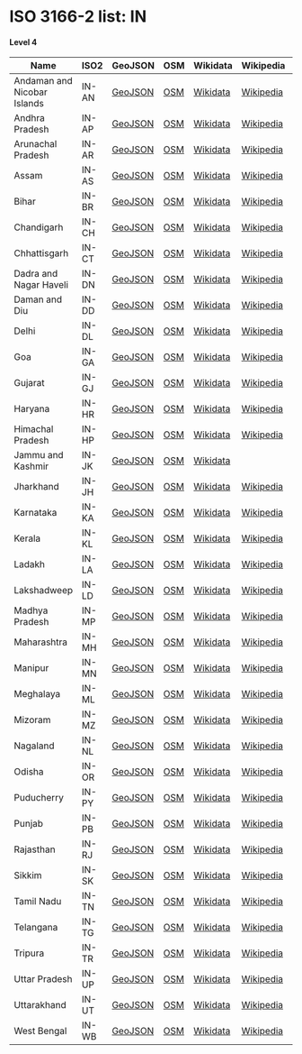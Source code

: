 # ISO 3166-2 list: IN


#### Level 4
Name | ISO2 | GeoJSON | OSM | Wikidata | Wikipedia | population 
--- | --- | --- | --- | --- | --- | --: 
Andaman and Nicobar Islands | IN-AN | [GeoJSON](../../geojson/high/iso2/IN/IN-AN.geojson) | [OSM](https://www.openstreetmap.org/relation/2025855) | [Wikidata](https://www.wikidata.org/wiki/Q40888) | [Wikipedia](http://en.wikipedia.org/wiki/en%3AAndaman%20and%20Nicobar%20Islands) | 356,152
Andhra Pradesh | IN-AP | [GeoJSON](../../geojson/high/iso2/IN/IN-AP.geojson) | [OSM](https://www.openstreetmap.org/relation/2022095) | [Wikidata](https://www.wikidata.org/wiki/Q1159) | [Wikipedia](http://en.wikipedia.org/wiki/en%3AAndhra%20Pradesh) | 49,386,799
Arunachal Pradesh | IN-AR | [GeoJSON](../../geojson/high/iso2/IN/IN-AR.geojson) | [OSM](https://www.openstreetmap.org/relation/2027346) | [Wikidata](https://www.wikidata.org/wiki/Q1162) | [Wikipedia](http://en.wikipedia.org/wiki/en%3AArunachal%20Pradesh) | 1,383,727
Assam | IN-AS | [GeoJSON](../../geojson/high/iso2/IN/IN-AS.geojson) | [OSM](https://www.openstreetmap.org/relation/2025886) | [Wikidata](https://www.wikidata.org/wiki/Q1164) | [Wikipedia](http://en.wikipedia.org/wiki/en%3AAssam) | 31,205,576
Bihar | IN-BR | [GeoJSON](../../geojson/high/iso2/IN/IN-BR.geojson) | [OSM](https://www.openstreetmap.org/relation/1958982) | [Wikidata](https://www.wikidata.org/wiki/Q1165) | [Wikipedia](http://en.wikipedia.org/wiki/en%3ABihar) | 104,099,452
Chandigarh | IN-CH | [GeoJSON](../../geojson/high/iso2/IN/IN-CH.geojson) | [OSM](https://www.openstreetmap.org/relation/1942809) | [Wikidata](https://www.wikidata.org/wiki/Q43433) | [Wikipedia](http://en.wikipedia.org/wiki/en%3AChandigarh) | 1,055,450
Chhattisgarh | IN-CT | [GeoJSON](../../geojson/high/iso2/IN/IN-CT.geojson) | [OSM](https://www.openstreetmap.org/relation/1972004) | [Wikidata](https://www.wikidata.org/wiki/Q1168) | [Wikipedia](http://en.wikipedia.org/wiki/en%3AChhattisgarh) | 25,545,198
Dadra and Nagar Haveli | IN-DN | [GeoJSON](../../geojson/high/iso2/IN/IN-DN.geojson) | [OSM](https://www.openstreetmap.org/relation/1952530) | [Wikidata](https://www.wikidata.org/wiki/Q46107) | [Wikipedia](http://en.wikipedia.org/wiki/en%3ADadra%20and%20Nagar%20Haveli) | 342,853
Daman and Diu | IN-DD | [GeoJSON](../../geojson/high/iso2/IN/IN-DD.geojson) | [OSM](https://www.openstreetmap.org/relation/1953041) | [Wikidata](https://www.wikidata.org/wiki/Q66710) | [Wikipedia](http://en.wikipedia.org/wiki/en%3ADaman%20and%20Diu) | 243,247
Delhi | IN-DL | [GeoJSON](../../geojson/high/iso2/IN/IN-DL.geojson) | [OSM](https://www.openstreetmap.org/relation/1942586) | [Wikidata](https://www.wikidata.org/wiki/Q1353) | [Wikipedia](http://en.wikipedia.org/wiki/en%3ADelhi) | 26,495,000
Goa | IN-GA | [GeoJSON](../../geojson/high/iso2/IN/IN-GA.geojson) | [OSM](https://www.openstreetmap.org/relation/1997192) | [Wikidata](https://www.wikidata.org/wiki/Q1171) | [Wikipedia](http://en.wikipedia.org/wiki/en%3AGoa) | 1,458,545
Gujarat | IN-GJ | [GeoJSON](../../geojson/high/iso2/IN/IN-GJ.geojson) | [OSM](https://www.openstreetmap.org/relation/1949080) | [Wikidata](https://www.wikidata.org/wiki/Q1061) | [Wikipedia](http://en.wikipedia.org/wiki/en%3AGujarat) | 60,383,628
Haryana | IN-HR | [GeoJSON](../../geojson/high/iso2/IN/IN-HR.geojson) | [OSM](https://www.openstreetmap.org/relation/1942601) | [Wikidata](https://www.wikidata.org/wiki/Q1174) | [Wikipedia](http://en.wikipedia.org/wiki/en%3AHaryana) | 27,761,063
Himachal Pradesh | IN-HP | [GeoJSON](../../geojson/high/iso2/IN/IN-HP.geojson) | [OSM](https://www.openstreetmap.org/relation/364186) | [Wikidata](https://www.wikidata.org/wiki/Q1177) | [Wikipedia](http://en.wikipedia.org/wiki/en%3AHimachal%20Pradesh) | 6,864,602
Jammu and Kashmir | IN-JK | [GeoJSON](../../geojson/high/iso2/IN/IN-JK.geojson) | [OSM](https://www.openstreetmap.org/relation/1943188) | [Wikidata](https://www.wikidata.org/wiki/Q66278313) |  | 12,258,433
Jharkhand | IN-JH | [GeoJSON](../../geojson/high/iso2/IN/IN-JH.geojson) | [OSM](https://www.openstreetmap.org/relation/1960191) | [Wikidata](https://www.wikidata.org/wiki/Q1184) | [Wikipedia](http://en.wikipedia.org/wiki/en%3AJharkhand) | 32,988,134
Karnataka | IN-KA | [GeoJSON](../../geojson/high/iso2/IN/IN-KA.geojson) | [OSM](https://www.openstreetmap.org/relation/2019939) | [Wikidata](https://www.wikidata.org/wiki/Q1185) | [Wikipedia](http://en.wikipedia.org/wiki/en%3AKarnataka) | 61,095,297
Kerala | IN-KL | [GeoJSON](../../geojson/high/iso2/IN/IN-KL.geojson) | [OSM](https://www.openstreetmap.org/relation/2018151) | [Wikidata](https://www.wikidata.org/wiki/Q1186) | [Wikipedia](http://en.wikipedia.org/wiki/en%3AKerala) | 34,523,726
Ladakh | IN-LA | [GeoJSON](../../geojson/high/iso2/IN/IN-LA.geojson) | [OSM](https://www.openstreetmap.org/relation/5515045) | [Wikidata](https://www.wikidata.org/wiki/Q200667) | [Wikipedia](http://en.wikipedia.org/wiki/en%3ALadakh) | 274,289
Lakshadweep | IN-LD | [GeoJSON](../../geojson/high/iso2/IN/IN-LD.geojson) | [OSM](https://www.openstreetmap.org/relation/2027460) | [Wikidata](https://www.wikidata.org/wiki/Q26927) | [Wikipedia](http://en.wikipedia.org/wiki/en%3ALakshadweep) | 60,595
Madhya Pradesh | IN-MP | [GeoJSON](../../geojson/high/iso2/IN/IN-MP.geojson) | [OSM](https://www.openstreetmap.org/relation/1950071) | [Wikidata](https://www.wikidata.org/wiki/Q1188) | [Wikipedia](http://en.wikipedia.org/wiki/en%3AMadhya%20Pradesh) | 72,597,565
Maharashtra | IN-MH | [GeoJSON](../../geojson/high/iso2/IN/IN-MH.geojson) | [OSM](https://www.openstreetmap.org/relation/1950884) | [Wikidata](https://www.wikidata.org/wiki/Q1191) | [Wikipedia](http://en.wikipedia.org/wiki/en%3AMaharashtra) | 112,374,333
Manipur | IN-MN | [GeoJSON](../../geojson/high/iso2/IN/IN-MN.geojson) | [OSM](https://www.openstreetmap.org/relation/2027869) | [Wikidata](https://www.wikidata.org/wiki/Q1193) | [Wikipedia](http://en.wikipedia.org/wiki/en%3AManipur) | 2,855,794
Meghalaya | IN-ML | [GeoJSON](../../geojson/high/iso2/IN/IN-ML.geojson) | [OSM](https://www.openstreetmap.org/relation/2027521) | [Wikidata](https://www.wikidata.org/wiki/Q1195) | [Wikipedia](http://en.wikipedia.org/wiki/en%3AMeghalaya) | 3,211,000
Mizoram | IN-MZ | [GeoJSON](../../geojson/high/iso2/IN/IN-MZ.geojson) | [OSM](https://www.openstreetmap.org/relation/2029046) | [Wikidata](https://www.wikidata.org/wiki/Q1502) | [Wikipedia](http://en.wikipedia.org/wiki/en%3AMizoram) | 1,097,206
Nagaland | IN-NL | [GeoJSON](../../geojson/high/iso2/IN/IN-NL.geojson) | [OSM](https://www.openstreetmap.org/relation/2027973) | [Wikidata](https://www.wikidata.org/wiki/Q1599) | [Wikipedia](http://en.wikipedia.org/wiki/en%3ANagaland) | 1,978,502
Odisha | IN-OR | [GeoJSON](../../geojson/high/iso2/IN/IN-OR.geojson) | [OSM](https://www.openstreetmap.org/relation/1984022) | [Wikidata](https://www.wikidata.org/wiki/Q22048) | [Wikipedia](http://en.wikipedia.org/wiki/en%3AOdisha) | 41,974,218
Puducherry | IN-PY | [GeoJSON](../../geojson/high/iso2/IN/IN-PY.geojson) | [OSM](https://www.openstreetmap.org/relation/107001) | [Wikidata](https://www.wikidata.org/wiki/Q66743) | [Wikipedia](http://en.wikipedia.org/wiki/en%3APuducherry) | 973,829
Punjab | IN-PB | [GeoJSON](../../geojson/high/iso2/IN/IN-PB.geojson) | [OSM](https://www.openstreetmap.org/relation/1942686) | [Wikidata](https://www.wikidata.org/wiki/Q22424) | [Wikipedia](http://en.wikipedia.org/wiki/en%3APunjab%2C%20India) | 27,743,338
Rajasthan | IN-RJ | [GeoJSON](../../geojson/high/iso2/IN/IN-RJ.geojson) | [OSM](https://www.openstreetmap.org/relation/1942920) | [Wikidata](https://www.wikidata.org/wiki/Q1437) | [Wikipedia](http://en.wikipedia.org/wiki/en%3ARajasthan) | 68,548,437
Sikkim | IN-SK | [GeoJSON](../../geojson/high/iso2/IN/IN-SK.geojson) | [OSM](https://www.openstreetmap.org/relation/1791324) | [Wikidata](https://www.wikidata.org/wiki/Q1505) | [Wikipedia](http://en.wikipedia.org/wiki/en%3ASikkim) | 611,000
Tamil Nadu | IN-TN | [GeoJSON](../../geojson/high/iso2/IN/IN-TN.geojson) | [OSM](https://www.openstreetmap.org/relation/96905) | [Wikidata](https://www.wikidata.org/wiki/Q1445) | [Wikipedia](http://en.wikipedia.org/wiki/en%3ATamil%20Nadu) | 72,147,030
Telangana | IN-TG | [GeoJSON](../../geojson/high/iso2/IN/IN-TG.geojson) | [OSM](https://www.openstreetmap.org/relation/3250963) | [Wikidata](https://www.wikidata.org/wiki/Q677037) | [Wikipedia](http://en.wikipedia.org/wiki/en%3ATelangana) | 35,193,978
Tripura | IN-TR | [GeoJSON](../../geojson/high/iso2/IN/IN-TR.geojson) | [OSM](https://www.openstreetmap.org/relation/2026458) | [Wikidata](https://www.wikidata.org/wiki/Q1363) | [Wikipedia](http://en.wikipedia.org/wiki/en%3ATripura) | 3,673,917
Uttar Pradesh | IN-UP | [GeoJSON](../../geojson/high/iso2/IN/IN-UP.geojson) | [OSM](https://www.openstreetmap.org/relation/1942587) | [Wikidata](https://www.wikidata.org/wiki/Q1498) | [Wikipedia](http://en.wikipedia.org/wiki/en%3AUttar%20Pradesh) | 199,812,341
Uttarakhand | IN-UT | [GeoJSON](../../geojson/high/iso2/IN/IN-UT.geojson) | [OSM](https://www.openstreetmap.org/relation/9987086) | [Wikidata](https://www.wikidata.org/wiki/Q1499) | [Wikipedia](http://en.wikipedia.org/wiki/en%3AUttarakhand) | 10,086,292
West Bengal | IN-WB | [GeoJSON](../../geojson/high/iso2/IN/IN-WB.geojson) | [OSM](https://www.openstreetmap.org/relation/1960177) | [Wikidata](https://www.wikidata.org/wiki/Q1356) | [Wikipedia](http://en.wikipedia.org/wiki/en%3AWest%20Bengal) | 91,276,115
